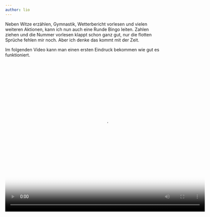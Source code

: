 ```yaml
---
author: lio
---
```

Neben Witze erzählen, Gymnastik, Wetterbericht vorlesen und vielen weiteren
Aktionen, kann ich nun auch eine Runde Bingo leiten. Zahlen ziehen und die
Nummer vorlesen klappt schon ganz gut, nur die flotten Sprüche fehlen mir noch.
Aber ich denke das kommt mit der Zeit.

Im folgenden Video kann man einen ersten Eindruck bekommen wie gut es
funktioniert.

<div class="embed-responsive embed-responsive-4by3">
    <video class="embed-responsive-item"  width="640" height="480" controls playsinline poster="/assets/video/PUR-Bingo.png">
        <source src="/assets/video/PUR-Bingo.mp4" type="video/mp4">
        <source src="/assets/video/PUR-Bingo.webm" type="video/webm">
        Ihr Browser unterstützt leider keine Videos.
    </video>
</div>
